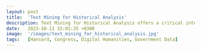 ```yaml
---
layout: post
title:  'Text Mining for Historical Analysis'
description: Text Mining for Historical Analysis offers a critical intervention into the evolving field of digital history. It introduces "computational historical thinking"-a mode of thinking that explores the epistemological entanglements between computation, theory, and historical analysis, emphasizing how computational procedures actively shape the questions we ask and the meanings we derive from data. Through sustained engagement with historical corpora—such as the 19th-century Hansard debates and contemporary U.S. Congressional Records—this book demonstrates how to attend to both structure and semantics, thus reimagining the relationship between computation and historical knowledge in the digital age.
date:   2023-10-11 15:01:35 +0300
image:  '/images/text_mining_for_historical_analysis.jpg'
tags:   [Hansard, Congress, Digital Humanities, Government Data]
---
```




